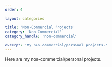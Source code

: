 ```yaml
---
order: 4

layout: categories

title: 'Non-Commercial Projects'
category: 'Non Commercial'
category_handle: 'non-commercial'

excerpt: 'My non-commercial/personal projects.'
---
```


Here are my non-commercial/personal projects.